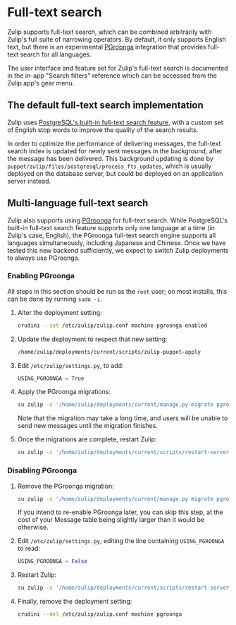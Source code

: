 # Full-text search

Zulip supports full-text search, which can be combined arbitrarily
with Zulip's full suite of narrowing operators. By default, it only
supports English text, but there is an experimental
[PGroonga](https://pgroonga.github.io/) integration that provides
full-text search for all languages.

The user interface and feature set for Zulip's full-text search is
documented in the in-app "Search filters" reference which can be
accessed from the Zulip app's gear menu.

## The default full-text search implementation

Zulip uses [PostgreSQL's built-in full-text search
feature](https://www.postgresql.org/docs/current/textsearch.html),
with a custom set of English stop words to improve the quality of the
search results.

In order to optimize the performance of delivering messages, the
full-text search index is updated for newly sent messages in the
background, after the message has been delivered. This background
updating is done by
`puppet/zulip/files/postgresql/process_fts_updates`, which is usually
deployed on the database server, but could be deployed on an
application server instead.

## Multi-language full-text search

Zulip also supports using [PGroonga](https://pgroonga.github.io/) for
full-text search. While PostgreSQL's built-in full-text search feature
supports only one language at a time (in Zulip's case, English), the
PGroonga full-text search engine supports all languages
simultaneously, including Japanese and Chinese. Once we have tested
this new backend sufficiently, we expect to switch Zulip deployments
to always use PGroonga.

### Enabling PGroonga

All steps in this section should be run as the `root` user; on most installs, this can be done by running `sudo -i`.

1. Alter the deployment setting:

   ```bash
   crudini --set /etc/zulip/zulip.conf machine pgroonga enabled
   ```

1. Update the deployment to respect that new setting:

   ```bash
   /home/zulip/deployments/current/scripts/zulip-puppet-apply
   ```

1. Edit `/etc/zulip/settings.py`, to add:

   ```python
   USING_PGROONGA = True
   ```

1. Apply the PGroonga migrations:

   ```bash
   su zulip -c '/home/zulip/deployments/current/manage.py migrate pgroonga'
   ```

   Note that the migration may take a long time, and users will be
   unable to send new messages until the migration finishes.

1. Once the migrations are complete, restart Zulip:

   ```bash
   su zulip -c '/home/zulip/deployments/current/scripts/restart-server'
   ```

### Disabling PGroonga

1. Remove the PGroonga migration:

   ```bash
   su zulip -c '/home/zulip/deployments/current/manage.py migrate pgroonga zero'
   ```

   If you intend to re-enable PGroonga later, you can skip this step,
   at the cost of your Message table being slightly larger than it would
   be otherwise.

1. Edit `/etc/zulip/settings.py`, editing the line containing `USING_PGROONGA` to read:

   ```python
   USING_PGROONGA = False
   ```

1. Restart Zulip:

   ```bash
   su zulip -c '/home/zulip/deployments/current/scripts/restart-server'
   ```

1. Finally, remove the deployment setting:

   ```bash
   crudini --del /etc/zulip/zulip.conf machine pgroonga
   ```
